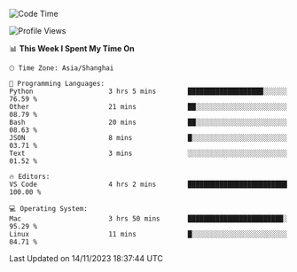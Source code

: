<!--START_SECTION:waka-->
![Code Time](http://img.shields.io/badge/Code%20Time-229%20hrs%203%20mins-blue)

![Profile Views](http://img.shields.io/badge/Profile%20Views-6-blue)

📊 **This Week I Spent My Time On** 

```text
🕑︎ Time Zone: Asia/Shanghai

💬 Programming Languages: 
Python                   3 hrs 5 mins        ███████████████████░░░░░░   76.59 % 
Other                    21 mins             ██░░░░░░░░░░░░░░░░░░░░░░░   08.79 % 
Bash                     20 mins             ██░░░░░░░░░░░░░░░░░░░░░░░   08.63 % 
JSON                     8 mins              █░░░░░░░░░░░░░░░░░░░░░░░░   03.71 % 
Text                     3 mins              ░░░░░░░░░░░░░░░░░░░░░░░░░   01.52 % 

🔥 Editors: 
VS Code                  4 hrs 2 mins        █████████████████████████   100.00 % 

💻 Operating System: 
Mac                      3 hrs 50 mins       ████████████████████████░   95.29 % 
Linux                    11 mins             █░░░░░░░░░░░░░░░░░░░░░░░░   04.71 % 
```


 Last Updated on 14/11/2023 18:37:44 UTC
<!--END_SECTION:waka-->